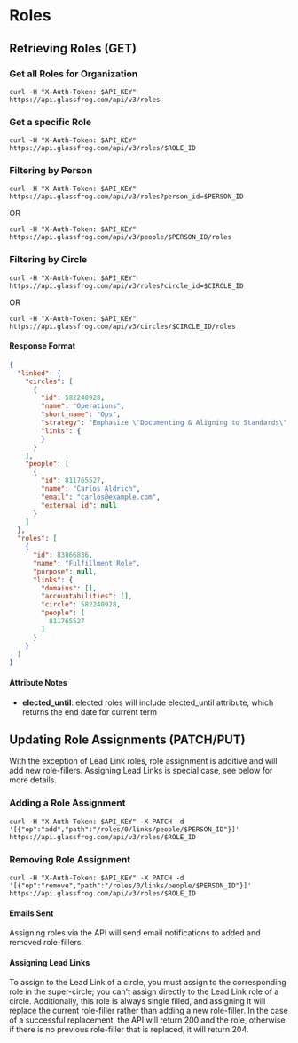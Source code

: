 Roles
========

Retrieving Roles (GET)
----------------------

### Get all Roles for Organization

`curl -H "X-Auth-Token: $API_KEY" https://api.glassfrog.com/api/v3/roles`

### Get a specific Role

`curl -H "X-Auth-Token: $API_KEY" https://api.glassfrog.com/api/v3/roles/$ROLE_ID`


### Filtering by Person

`curl -H "X-Auth-Token: $API_KEY" https://api.glassfrog.com/api/v3/roles?person_id=$PERSON_ID`

OR

`curl -H "X-Auth-Token: $API_KEY" https://api.glassfrog.com/api/v3/people/$PERSON_ID/roles`


### Filtering by Circle

`curl -H "X-Auth-Token: $API_KEY" https://api.glassfrog.com/api/v3/roles?circle_id=$CIRCLE_ID`

OR

`curl -H "X-Auth-Token: $API_KEY" https://api.glassfrog.com/api/v3/circles/$CIRCLE_ID/roles`


#### Response Format

```json
{
  "linked": {
    "circles": [
      {
        "id": 582240928,
        "name": "Operations",
        "short_name": "Ops",
        "strategy": "Emphasize \"Documenting & Aligning to Standards\", even over \"Developing & Co-Creating Novelty\"",
        "links": {
        }
      }
    ],
    "people": [
      {
        "id": 811765527,
        "name": "Carlos Aldrich",
        "email": "carlos@example.com",
        "external_id": null
      }
    ]
  },
  "roles": [
    {
      "id": 83866836,
      "name": "Fulfillment Role",
      "purpose": null,
      "links": {
        "domains": [],
        "accountabilities": [],
        "circle": 582240928,
        "people": [
          811765527
        ]
      }
    }
  ]
}
```

#### Attribute Notes

* **elected_until**: elected roles will include elected_until attribute, which returns the end date for current term


Updating Role Assignments (PATCH/PUT)
-----------------------------------

With the exception of Lead Link roles, role assignment is additive and will add new role-fillers. Assigning Lead Links is special case, see below for more details.

### Adding a Role Assignment

`curl -H "X-Auth-Token: $API_KEY" -X PATCH -d '[{"op":"add","path":"/roles/0/links/people/$PERSON_ID"}]' https://api.glassfrog.com/api/v3/roles/$ROLE_ID`

### Removing Role Assignment

`curl -H "X-Auth-Token: $API_KEY" -X PATCH -d '[{"op":"remove","path":"/roles/0/links/people/$PERSON_ID"}]' https://api.glassfrog.com/api/v3/roles/$ROLE_ID`

#### Emails Sent

Assigning roles via the API will send email notifications to added and removed role-fillers.

#### Assigning Lead Links

To assign to the Lead Link of a circle, you must assign to the corresponding role in the super-circle; you can't assign directly to the Lead Link role of a circle.
Additionally, this role is always single filled, and assigning it will replace the current role-filler rather than adding a new
role-filler. In the case of a successful replacement, the API will return 200 and the role, otherwise if there is no previous
role-filler that is replaced, it will return 204.






